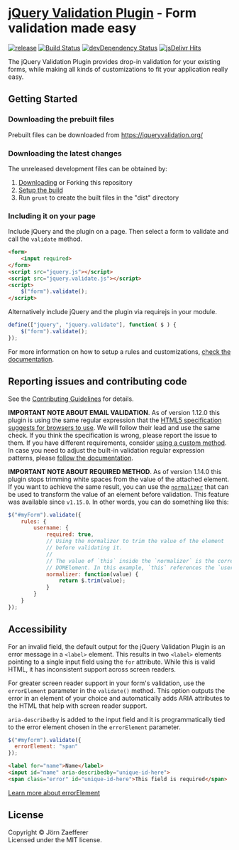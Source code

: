 [jQuery Validation Plugin](https://jqueryvalidation.org/) - Form validation made easy
================================

[![release](https://img.shields.io/github/release/jquery-validation/jquery-validation.svg)](https://github.com/jquery-validation/jquery-validation/releases/latest)
[![Build Status](https://secure.travis-ci.org/jquery-validation/jquery-validation.svg)](https://travis-ci.org/jquery-validation/jquery-validation)
[![devDependency Status](https://david-dm.org/jquery-validation/jquery-validation/dev-status.svg?theme=shields.io)](https://david-dm.org/jquery-validation/jquery-validation#info=devDependencies)
[![jsDelivr Hits](https://data.jsdelivr.com/v1/package/npm/jquery-validation/badge?style=rounded)](https://www.jsdelivr.com/package/npm/jquery-validation)

The jQuery Validation Plugin provides drop-in validation for your existing forms, while making all kinds of
customizations to fit your application really easy.

## Getting Started

### Downloading the prebuilt files

Prebuilt files can be downloaded from https://jqueryvalidation.org/

### Downloading the latest changes

The unreleased development files can be obtained by:

1. [Downloading](https://github.com/jquery-validation/jquery-validation/archive/master.zip) or Forking this repository
2. [Setup the build](CONTRIBUTING.md#build-setup)
3. Run `grunt` to create the built files in the "dist" directory

### Including it on your page

Include jQuery and the plugin on a page. Then select a form to validate and call the `validate` method.

```html
<form>
	<input required>
</form>
<script src="jquery.js"></script>
<script src="jquery.validate.js"></script>
<script>
    $("form").validate();
</script>
```

Alternatively include jQuery and the plugin via requirejs in your module.

```js
define(["jquery", "jquery.validate"], function( $ ) {
	$("form").validate();
});
```

For more information on how to setup a rules and
customizations, [check the documentation](https://jqueryvalidation.org/documentation/).

## Reporting issues and contributing code

See the [Contributing Guidelines](CONTRIBUTING.md) for details.

**IMPORTANT NOTE ABOUT EMAIL VALIDATION**. As of version 1.12.0 this plugin is using the same regular expression that
the [HTML5 specification suggests for browsers to use](https://html.spec.whatwg.org/multipage/forms.html#valid-e-mail-address).
We will follow their lead and use the same check. If you think the specification is wrong, please report the issue to
them. If you have different requirements,
consider [using a custom method](https://jqueryvalidation.org/jQuery.validator.addMethod/).
In case you need to adjust the built-in validation regular expression patterns,
please [follow the documentation](https://jqueryvalidation.org/jQuery.validator.methods/).

**IMPORTANT NOTE ABOUT REQUIRED METHOD**. As of version 1.14.0 this plugin stops trimming white spaces from the value of
the attached element. If you want to achieve the same result, you can use
the [`normalizer`](https://jqueryvalidation.org/normalizer/) that can be used to transform the value of an element
before validation. This feature was available since `v1.15.0`. In other words, you can do something like this:

``` js
$("#myForm").validate({
	rules: {
		username: {
			required: true,
			// Using the normalizer to trim the value of the element
			// before validating it.
			//
			// The value of `this` inside the `normalizer` is the corresponding
			// DOMElement. In this example, `this` references the `username` element.
			normalizer: function(value) {
				return $.trim(value);
			}
		}
	}
});
```

## Accessibility

For an invalid field, the default output for the jQuery Validation Plugin is an error message in a `<label>` element.
This results in two `<label>` elements pointing to a single input field using the `for` attribute. While this is valid
HTML, it has inconsistent support across screen readers.

For greater screen reader support in your form's validation, use the `errorElement` parameter in the `validate()`
method. This option outputs the error in an element of your choice and automatically adds ARIA attributes to the HTML
that help with screen reader support.

`aria-describedby` is added to the input field and it is programmatically tied to the error element chosen in
the `errorElement` parameter.

``` js
$("#myform").validate({
  errorElement: "span"
});
```

``` html
<label for="name">Name</label>
<input id="name" aria-describedby="unique-id-here">
<span class="error" id="unique-id-here">This field is required</span>
```

[Learn more about errorElement](https://jqueryvalidation.org/validate/#errorelement)

## License

Copyright &copy; Jörn Zaefferer<br>
Licensed under the MIT license.
